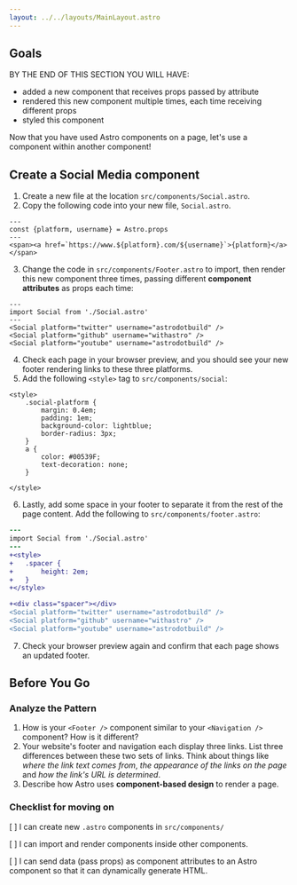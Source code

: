 ```yaml
---
layout: ../../layouts/MainLayout.astro
---
```


## Goals

BY THE END OF THIS SECTION YOU WILL HAVE:
- added a new component that receives props passed by attribute
- rendered this new component multiple times, each time receiving different props
- styled this component


Now that you have used Astro components on a page, let's use a component within another component!

## Create a Social Media component
1. Create a new file at the location `src/components/Social.astro`.
2. Copy the following code into your new file, `Social.astro`.
```astro
---
const {platform, username} = Astro.props
---
<span><a href=`https://www.${platform}.com/${username}`>{platform}</a></span>
```
3. Change the code in `src/components/Footer.astro` to import, then render this new component three times, passing different **component attributes** as props each time:

```
---
import Social from './Social.astro'
---
<Social platform="twitter" username="astrodotbuild" />
<Social platform="github" username="withastro" />
<Social platform="youtube" username="astrodotbuild" />
```
4. Check each page in your browser preview, and you should see your new footer rendering links to these three platforms.
5. Add the following `<style>` tag to `src/components/social`:
```astro
<style>
    .social-platform {
        margin: 0.4em;
        padding: 1em;
        background-color: lightblue;
        border-radius: 3px;
    }
    a {
        color: #00539F;
        text-decoration: none;
    }

</style>
```
6. Lastly, add some space in your footer to separate it from the rest of the page content. Add the following to `src/components/footer.astro`:
```diff
---
import Social from './Social.astro'
---
+<style>
+   .spacer {
+       height: 2em;
+   }
+</style>

+<div class="spacer"></div>
<Social platform="twitter" username="astrodotbuild" />
<Social platform="github" username="withastro" />
<Social platform="youtube" username="astrodotbuild" />
```
7. Check your browser preview again and confirm that each page shows an updated footer.

## Before You Go

### Analyze the Pattern

1. How is your `<Footer />` component similar to your `<Navigation />` component? How is it different?
2. Your website's footer and navigation each display three links. List three differences between these two sets of links. Think about things like _where the link text comes from_, _the appearance of the links on the page_ and _how the link's URL is determined_.
3. Describe how Astro uses **component-based design** to render a page.

### Checklist for moving on
[ ] I can create new `.astro` components in `src/components/`

[ ] I can import and render components inside other components.

[ ] I can send data (pass props) as component attributes to an Astro component so that it can dynamically generate HTML.